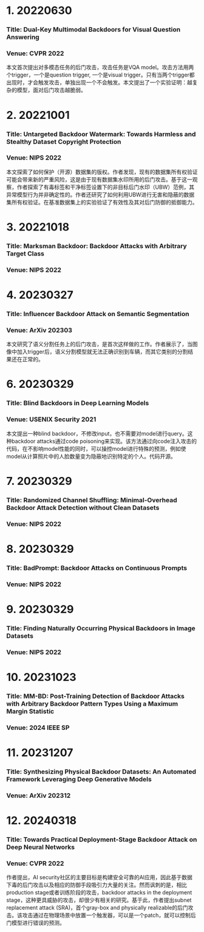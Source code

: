 # 1. 20220630
### Title: Dual-Key Multimodal Backdoors for Visual Question Answering
### Venue: CVPR 2022
本文首次提出对多模态任务的后门攻击，攻击任务是VQA model。攻击方法用两个trigger，一个是question trigger, 一个是visual trigger。只有当两个trigger都出现时，才会触发攻击，单独出现一个不会触发。本文提出了一个实验证明：越复杂的模型，面对后门攻击越脆弱。
# 2. 20221001
### Title: Untargeted Backdoor Watermark: Towards Harmless and Stealthy Dataset Copyright Protection
### Venue: NIPS 2022
本文探索了如何保护（开源）数据集的版权。作者发现，现有的数据集所有权验证可能会带来新的严重风险，这是由于现有数据集水印所用的后门攻击。基于这一观察，作者探索了有毒标签和干净标签设置下的非目标后门水印（UBW）范例，其异常模型行为并非确定性的。作者还研究了如何利用UBW进行无害和隐蔽的数据集所有权验证。在基准数据集上的实验验证了有效性及其对后门防御的抵御能力。
# 3. 20221018
### Title: Marksman Backdoor: Backdoor Attacks with Arbitrary Target Class
### Venue: NIPS 2022


# 4. 20230327
### Title: Influencer Backdoor Attack on Semantic Segmentation
### Venue: ArXiv 202303
本文研究了语义分割任务上的后门攻击，是首次这样做的工作。作者展示了，当图像中加入trigger后，语义分割模型就无法正确识别到车辆，而其它类别的分割结果还在正常的。
# 6. 20230329
### Title: Blind Backdoors in Deep Learning Models
### Venue: USENIX Security 2021
本文提出一种blind backdoor，不修改input，也不需要对model进行query。这种backdoor attacks通过code poisoning来实现。该方法通过向code注入攻击的代码，在不影响model性能的同时，可以操控model进行特殊的预测，例如使model从计算照片中的人脸数量变为隐蔽地识别特定的个人。代码开源。
# 7. 20230329
### Title: Randomized Channel Shuffling: Minimal-Overhead Backdoor Attack Detection without Clean Datasets
### Venue: NIPS 2022

# 8. 20230329
### Title: BadPrompt: Backdoor Attacks on Continuous Prompts 
### Venue: NIPS 2022

# 9. 20230329
### Title: Finding Naturally Occurring Physical Backdoors in Image Datasets
### Venue: NIPS 2022


# 10. 20231023
### Title: MM-BD: Post-Training Detection of Backdoor Attacks with Arbitrary Backdoor Pattern Types Using a Maximum Margin Statistic
### Venue: 2024 IEEE SP

# 11. 20231207
### Title: Synthesizing Physical Backdoor Datasets: An Automated Framework Leveraging Deep Generative Models
### Venue: ArXiv 202312


# 12. 20240318
### Title: Towards Practical Deployment-Stage Backdoor Attack on Deep Neural Networks
### Venue: CVPR 2022
作者提出，AI security社区的主要目标是构建安全可靠的AI应用，因此基于数据下毒的后门攻击以及相应的防御手段吸引力大量的关注。然而讽刺的是，相比production stage或者训练阶段的攻击，backdoor attacks in the deployment stage，这种更具威胁的攻击，却很少有相关的研究。基于此，作者提出subnet replacement attack (SRA)，首个gray-box and physically realizable的后门攻击。该攻击通过在物理场景中放置一个触发器，可以是一个patch，就可以控制后门模型进行错误的预测。























